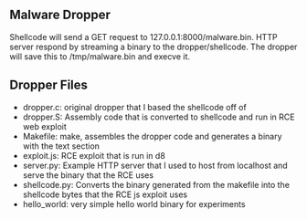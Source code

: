 
## Malware Dropper

Shellcode will send a GET request to 127.0.0.1:8000/malware.bin. HTTP server respond by streaming a binary to the dropper/shellcode. The dropper will save this to /tmp/malware.bin and execve it.

## Dropper Files

- dropper.c: original dropper that I based the shellcode off of
- dropper.S: Assembly code that is converted to shellcode and run in RCE web exploit
- Makefile: make, assembles the dropper code and generates a binary with the text section
- exploit.js: RCE exploit that is run in d8 
- server.py: Example HTTP server that I used to host from localhost and serve the binary that the RCE uses
- shellcode.py: Converts the binary generated from the makefile into the shellcode bytes that the RCE js exploit uses
- hello_world: very simple hello world binary for experiments

